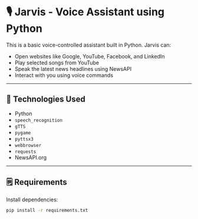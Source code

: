 # 🎙️ Jarvis - Voice Assistant using Python

This is a basic voice-controlled assistant built in Python. Jarvis can:

- Open websites like Google, YouTube, Facebook, and LinkedIn
- Play selected songs from YouTube
- Speak the latest news headlines using NewsAPI
- Interact with you using voice commands

---

## 🔧 Technologies Used

- Python
- `speech_recognition`
- `gTTS`
- `pygame`
- `pyttsx3`
- `webbrowser`
- `requests`
- NewsAPI.org

---

## 🗒️ Requirements

Install dependencies:

```bash
pip install -r requirements.txt
